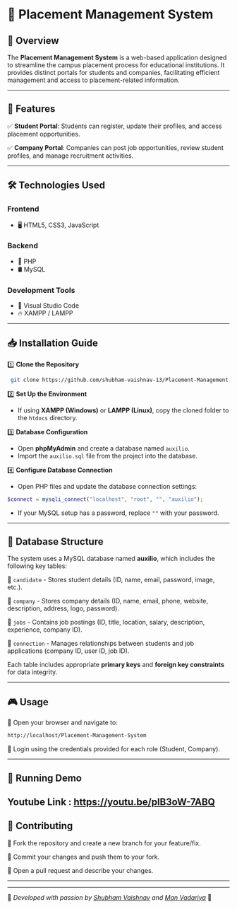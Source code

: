 # 📌 Placement Management System

## 🚀 Overview

The **Placement Management System** is a web-based application designed to streamline the campus placement process for educational institutions. It provides distinct portals for students and companies, facilitating efficient management and access to placement-related information.

---

## 🎯 Features

✅ **Student Portal**: Students can register, update their profiles, and access placement opportunities.

✅ **Company Portal**: Companies can post job opportunities, review student profiles, and manage recruitment activities.

---

## 🛠️ Technologies Used

### **Frontend**
- 🖥️ HTML5, CSS3, JavaScript

### **Backend**
- 🐘 PHP
- 🛢️ MySQL

### **Development Tools**
- 📝 Visual Studio Code
- 🔥 XAMPP / LAMPP

---

## 📥 Installation Guide

1️⃣ **Clone the Repository**
```bash
 git clone https://github.com/shubham-vaishnav-13/Placement-Management-System.git
```

2️⃣ **Set Up the Environment**
- If using **XAMPP (Windows)** or **LAMPP (Linux)**, copy the cloned folder to the `htdocs` directory.

3️⃣ **Database Configuration**
- Open **phpMyAdmin** and create a database named `auxilio`.
- Import the `auxilio.sql` file from the project into the database.

4️⃣ **Configure Database Connection**
- Open PHP files and update the database connection settings:
```php
$connect = mysqli_connect("localhost", "root", "", "auxilio");
```
- If your MySQL setup has a password, replace `""` with your password.

---

## 📂 Database Structure

The system uses a MySQL database named **auxilio**, which includes the following key tables:

🔹 `candidate` - Stores student details (ID, name, email, password, image, etc.).

🔹 `company` - Stores company details (ID, name, email, phone, website, description, address, logo, password).

🔹 `jobs` - Contains job postings (ID, title, location, salary, description, experience, company ID).

🔹 `connection` - Manages relationships between students and job applications (company ID, user ID, job ID).

Each table includes appropriate **primary keys** and **foreign key constraints** for data integrity.

---

## 🎮 Usage

🔹 Open your browser and navigate to:
```bash
http://localhost/Placement-Management-System
```
🔹 Login using the credentials provided for each role (Student, Company).

---

## 📸 Running Demo
Youtube Link  : https://youtu.be/plB3oW-7ABQ 
---

## 🤝 Contributing

🔹 Fork the repository and create a new branch for your feature/fix.

🔹 Commit your changes and push them to your fork.

🔹 Open a pull request and describe your changes.

---

---

🎯 *Developed with passion by [Shubham Vaishnav](https://github.com/shubham-vaishnav-13) and [Man Vadariya](https://github.com/Manvadariya)* 🚀
